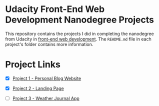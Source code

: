 # Udacity Front-End Web Development Nanodegree Projects
This repository contains the projects I did in completing the nanodegree from Udacity in [front-end web development](https://www.udacity.com/course/front-end-web-developer-nanodegree--nd0011). The `README.md` file in each project's folder contains more information.


# Project Links
- [x] [Project 1 - Personal Blog Website](Project%201%20-%20Personal%20Blog%20Website)
- [x] [Project 2 - Landing Page](Project%202%20-%20Landing%20Page)
- [ ] [Project 3 - Weather Journal App](Project%203%20-%20Weather%20Journal%20App)





